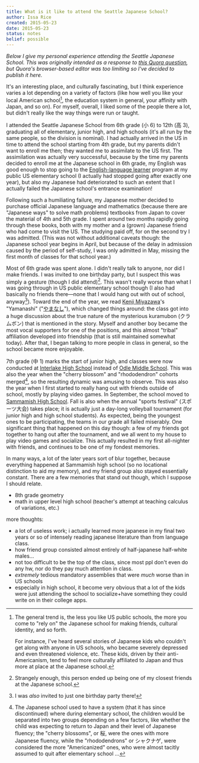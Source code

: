 ```yaml
---
title: What is it like to attend the Seattle Japanese School?
author: Issa Rice
created: 2015-05-23
date: 2015-05-23
status: notes
belief: possible
---
```


*Below I give my personal experience attending the Seattle Japanese
School. This was originally intended as a response to [this Quora
question][q_japan], but Quora's browser-based editor was too limiting so
I've decided to publish it here.*

[q_japan]: https://www.quora.com/What-is-it-like-to-attend-the-Seattle-Japanese-School

It's an interesting place, and culturally fascinating, but I think
experience varies a lot depending on a variety of factors (like how well
you like your local American school[^trend], the education system in general,
your affinity with Japan, and so on). For myself, overall, I liked some
of the people there a lot, but didn't really like the way things were
run or taught.

[^trend]: The general trend is, the less you like US public schools, the
more you come to "rely on" the Japanese school for making friends,
cultural identity, and so forth.

    For instance, I've heard several stories of Japanese kids who
    couldn't get along with anyone in US schools, who became severely
    depressed and even threatened violence, etc.  These kids,
    driven by their anti-Americanism, tend to feel more culturally
    affiliated to Japan and thus more at place at the Japanese school.

I attended the Seattle Japanese School from 6th grade (小 6) to 12th (高
3), graduating all of elementary, junior high, and high schools (it's
all run by the same people, so the division is nominal). I had actually
arrived in the US in time to attend the school starting from 4th grade,
but my parents didn't want to enroll me then; they wanted me to
assimilate to the US first. The assimilation was actually very
successful, because by the time my parents decided to enroll me at the
Japanese school in 6th grade, my English was good enough to stop going
to the [English-language learner](!w) program at my public US elementary
school (I actually had stopped going after exactly one year), but also
my Japanese had deteriorated to such an extent that I actually failed
the Japanese school's entrance examination!

Following such a humiliating failure, my Japanese mother decided to
purchase official Japanese language and mathematics (because there are
"Japanese ways" to solve math problems) textbooks from Japan to cover
the material of 4th and 5th grade. I spent around two months rapidly
going through these books, both with my mother and a (grown) Japanese
friend who had come to visit the US. The studying paid off, for on the
second try I was admitted. (This was not without additional caveats
though: the Japanese school year begins in April, but because of the
delay in admission caused by the period of self-study, I was only
admitted in May, missing the first month of classes for that school
year.)

Most of 6th grade was spent alone. I didn't really talk to anyone, nor
did I make friends. I was invited to one birthday party, but I suspect
this was simply a gesture (though I did attend)[^friend]. This wasn't really
worse than what I was going through in US public elementary school
though (I also had basically no friends there—none that I would hang out
with out of school, anyway[^birthday]). Toward the end of the year, we read [Kenji
Miyazawa](!w)'s "Yamanashi" ("[やまなし](!wja)"), which changed things around: the
class got into a huge discussion about the true nature of the mysterious
kuramubon (クラムボン) that is mentioned in the story. Myself and
another boy became the most vocal supporters for one of the positions,
and this almost "tribal" affiliation developed into friendship (that is
still maintained somewhat today). After that, I began talking to more
people in class in general, so the school became more enjoyable.

7th grade (中 1) marks the start of junior high, and classes were now
conducted at [Interlake High School](!w) instead of [Odle Middle
School](!w). This was also the year when the "cherry blossom" and
"rhododendron" cohorts merged[^sakura], so the resulting dynamic was
amusing to observe. This was also the year when I first started to
really hang out with friends outside of school, mostly by playing video
games. In September, the school moved to [Sammamish High School](!w).
Fall is also when the annual "sports festival" (スポーツ大会) takes
place; it is actually just a day-long volleyball tournament (for junior
high and high school students). As expected, being the youngest ones to
be participating, the teams in our grade all failed miserably. One
significant thing that happened on this day though: a few of my friends
got together to hang out after the tournament, and we all went to my
house to play video games and socialize. This actually resulted in my
first all-nighter with friends, and continues to be one of my fondest
memories.

[^sakura]: The Japanese school used to have a system (that it has since
discontinued) where during
elementary school, the children would be separated into two groups
depending on a few factors, like whether the child was expecting to
return to Japan and their level of Japanese fluency; the "cherry
blossoms", or 桜, were the ones with more Japanese fluency, while the
"rhododendrons" or シャクナゲ, were considered the more "Americanized"
ones, who were almost tacitly assumed to quit after elementary school …

In many ways, a lot of the later years sort of blur together, because
everything happened at Sammamish high school (so no locational
distinction to aid my memory), and my friend group also stayed
essentially constant.  There are a few memories that stand out though,
which I suppose I should relate.

- 8th grade geometry
- math in upper level high school (teacher's attempt at teaching
  calculus of variations, etc.)

more thoughts:

- a lot of useless work; i actually learned more japanese in my final
  two years or so of intensely reading japanese literature than from
  language class.
- how friend group consisted almost entirely of half-japanese half-white
  males...
- not too difficult to be the top of the class, since most ppl don't
  even do any hw, nor do they pay much attention in class.
- *extremely* tedious mandatory assemblies that were *much* worse than
  in US schools
- especially in high school, it become very obvious that a lot of the
  kids were just attending the school to socialize+have something they
  could write on in their college apps.

[^friend]: Strangely enough, this person ended up being one of my closest friends at the Japanese school.

[^birthday]: I was *also* invited to just one birthday party there!
